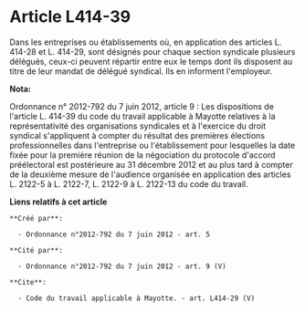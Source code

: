 # Article L414-39

Dans les entreprises ou établissements où, en application des articles L. 414-28 et L. 414-29, sont désignés pour chaque
section syndicale plusieurs délégués, ceux-ci peuvent répartir entre eux le temps dont ils disposent au titre de leur mandat
de délégué syndical. Ils en informent l'employeur.

**Nota:**

Ordonnance n° 2012-792 du 7 juin 2012, article 9 : Les dispositions de l'article L. 414-39 du code du travail applicable à
Mayotte relatives à la représentativité des organisations syndicales et à l'exercice du droit syndical s'appliquent à compter
du résultat des premières élections professionnelles dans l'entreprise ou l'établissement pour lesquelles la date fixée pour
la première réunion de la négociation du protocole d'accord préélectoral est postérieure au 31 décembre 2012 et au plus tard
à compter de la deuxième mesure de l'audience organisée en application des articles L. 2122-5 à L. 2122-7, L. 2122-9 à L.
2122-13 du code du travail.

**Liens relatifs à cet article**

	**Créé par**:

	  - Ordonnance n°2012-792 du 7 juin 2012 - art. 5

	**Cité par**:

	  - Ordonnance n°2012-792 du 7 juin 2012 - art. 9 (V)

	**Cite**:

	  - Code du travail applicable à Mayotte. - art. L414-29 (V)
